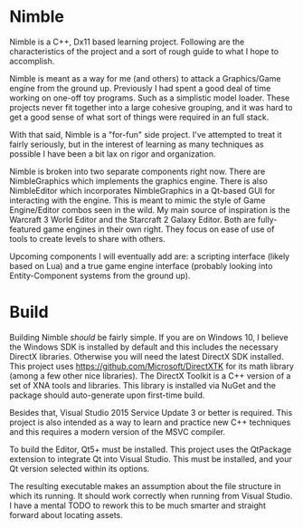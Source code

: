 # Nimble
Nimble is a C++, Dx11 based learning project. Following are the characteristics of the project and a sort of rough guide to what I hope to accomplish.

Nimble is meant as a way for me (and others) to attack a Graphics/Game engine from the ground up. Previously I had spent a good deal of time working on one-off toy programs. Such as a simplistic model loader. These projects never fit together into a large cohesive grouping, and it was hard to get a good sense of what sort of things were required in an full stack.

With that said, Nimble is a "for-fun" side project. I've attempted to treat it fairly seriously, but in the interest of learning as many techniques as possible I have been a bit lax on rigor and organization.

Nimble is broken into two separate components right now. There are NimbleGraphics which implements the graphics engine. There is also NimbleEditor which incorporates NimbleGraphics in a Qt-based GUI for interacting with the engine. This is meant to mimic the style of Game Engine/Editor combos seen in the wild. My main source of inspiration is the Warcraft 3 World Editor and the Starcraft 2 Galaxy Editor. Both are fully-featured game engines in their own right. They focus on ease of use of tools to create levels to share with others.

Upcoming components I will eventually add are: a scripting interface (likely based on Lua) and a true game engine interface (probably looking into Entity-Component systems from the ground up). 

# Build
Building Nimble *should* be fairly simple. If you are on Windows 10, I believe the Windows SDK is installed by default and this includes the necessary DirectX libraries. Otherwise you will need the latest DirectX SDK installed. This project uses https://github.com/Microsoft/DirectXTK for its math library (among a few other nice libraries). The DirectX Toolkit is a C++ version of a set of XNA tools and libraries. This library is installed via NuGet and the package should auto-generate upon first-time build. 

Besides that, Visual Studio 2015 Service Update 3 or better is required. This project is also intended as a way to learn and practice new C++ techniques and this requires a modern version of the MSVC compiler.

To build the Editor, Qt5+ must be installed. This project uses the QtPackage extension to integrate Qt into Visual Studio. This must be installed, and your Qt version selected within its options.

The resulting executable makes an assumption about the file structure in which its running. It should work correctly when running from Visual Studio. I have a mental TODO to rework this to be much smarter and straight forward about locating assets.
